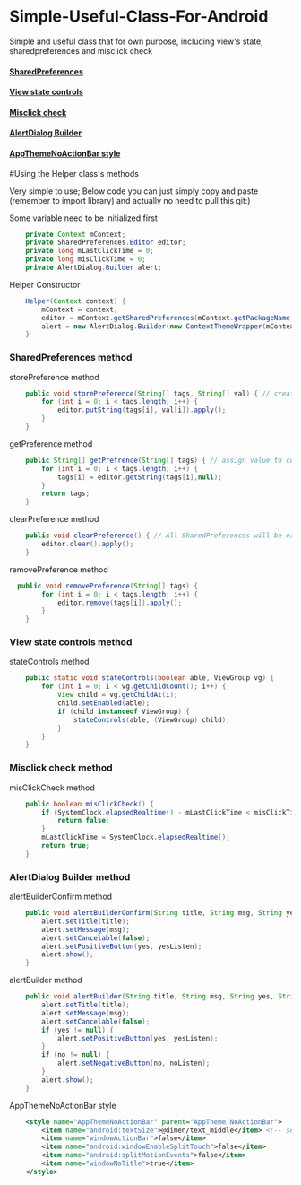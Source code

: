 # Simple-Useful-Class-For-Android

Simple and useful class that for own purpose, including view's state, sharedpreferences and misclick check

#### [SharedPreferences](#sharedpreferences-method)
#### [View state controls](#view-state-controls-method)
#### [Misclick check](#misclick-check-method)
#### [AlertDialog Builder](#alertdialog-builder-method)
#### [AppThemeNoActionBar style](#AppThemeNoActionBar-style)


#Using the Helper class's methods

Very simple to use; Below code you can just simply copy and paste (remember to import library) and actually no need to pull this git:)

Some variable need to be initialized first
```java
    private Context mContext;
    private SharedPreferences.Editor editor;
    private long mLastClickTime = 0;
    private long misClickTime = 0;
    private AlertDialog.Builder alert;
```

Helper Constructor
```java
    Helper(Context context) {
        mContext = context;
        editor = mContext.getSharedPreferences(mContext.getPackageName(), Context.MODE_PRIVATE).edit();
        alert = new AlertDialog.Builder(new ContextThemeWrapper(mContext, R.style.AppThemeNoActionBar));
    }
```

### SharedPreferences method

storePreference method
```java
    public void storePreference(String[] tags, String[] val) { // create preference and store preference also use this same method
        for (int i = 0; i < tags.length; i++) {
            editor.putString(tags[i], val[i]).apply();
        }
    }
```

getPreference method
```java
    public String[] getPrefrence(String[] tags) { // assign value to correspond position in tags array
        for (int i = 0; i < tags.length; i++) {
            tags[i] = editor.getString(tags[i],null);
        }
        return tags;
    }

```

clearPreference method
```java
    public void clearPreference() { // All SharedPreferences will be erased
        editor.clear().apply();
    }
```

removePreference method
```java
  public void removePreference(String[] tags) {
        for (int i = 0; i < tags.length; i++) {
            editor.remove(tags[i]).apply();
        }
    }
```

### View state controls method

stateControls method
```java
    public static void stateControls(boolean able, ViewGroup vg) {
        for (int i = 0; i < vg.getChildCount(); i++) {
            View child = vg.getChildAt(i);
            child.setEnabled(able);
            if (child instanceof ViewGroup) {
                stateControls(able, (ViewGroup) child);
            }
        }
    }
```

### Misclick check method

misClickCheck method
```java
    public boolean misClickCheck() {
        if (SystemClock.elapsedRealtime() - mLastClickTime < misClickTime) {
            return false;
        }
        mLastClickTime = SystemClock.elapsedRealtime();
        return true;
    }
```

### AlertDialog Builder method

alertBuilderConfirm method
```java
    public void alertBuilderConfirm(String title, String msg, String yes, DialogInterface.OnClickListener yesListen) {
        alert.setTitle(title);
        alert.setMessage(msg);
        alert.setCancelable(false);
        alert.setPositiveButton(yes, yesListen);
        alert.show();
    }
```

alertBuilder method
```java
    public void alertBuilder(String title, String msg, String yes, String no, DialogInterface.OnClickListener yesListen, DialogInterface.OnClickListener noListen) {
        alert.setTitle(title);
        alert.setMessage(msg);
        alert.setCancelable(false);
        if (yes != null) {
            alert.setPositiveButton(yes, yesListen);
        }
        if (no != null) {
            alert.setNegativeButton(no, noListen);
        }
        alert.show();
    }
```
AppThemeNoActionBar style
```xml
    <style name="AppThemeNoActionBar" parent="AppTheme.NoActionBar">
        <item name="android:textSize">@dimen/text_middle</item> <!-- set the text size you like in dimen.xml -->
        <item name="windowActionBar">false</item> 
        <item name="android:windowEnableSplitTouch">false</item>
        <item name="android:splitMotionEvents">false</item>
        <item name="windowNoTitle">true</item>
    </style>
```

